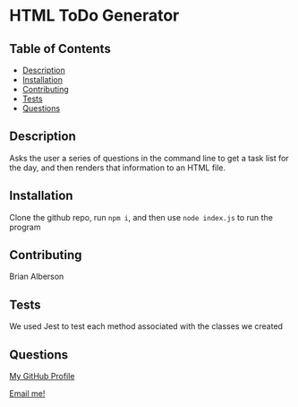 # HTML ToDo Generator

## Table of Contents
- [Description](#description)
- [Installation](#installation)
- [Contributing](#contributing)
- [Tests](#tests)
- [Questions](#questions)

## Description
Asks the user a series of questions in the command line to get a task list for the day, and then renders that information to an HTML file.

## Installation
Clone the github repo, run `npm i`, and then use `node index.js` to run the program

## Contributing
Brian Alberson

## Tests
We used Jest to test each method associated with the classes we created

## Questions

[My GitHub Profile](https://github.com/eschindev)

[Email me!](mailto:eschindler1993+dev@gmail.com)